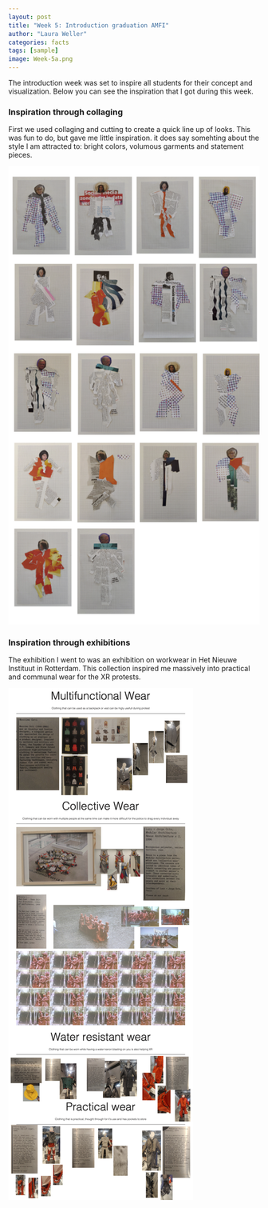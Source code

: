 ```yaml
---
layout: post
title: "Week 5: Introduction graduation AMFI"
author: "Laura Weller"
categories: facts
tags: [sample]
image: Week-5a.png
---
```


The introduction week was set to inspire all students for their concept and visualization. Below you can see the inspiration that I got during this week.

### Inspiration through collaging
First we used collaging and cutting to create a quick line up of looks. This was fun to do, but gave me little inspiration. it does say somehting about the style I am attracted to: bright colors, volumous garments and statement pieces. 

<img src="./assets/img/Week-5b.png" alt="Week-5b">

### Inspiration through exhibitions
The exhibition I went to was an exhibition on workwear in Het Nieuwe Instituut in Rotterdam. This collection inspired me massively into practical and communal wear for the XR protests. 

<img src="./assets/img/Week-5c.png" alt="Week-5c">